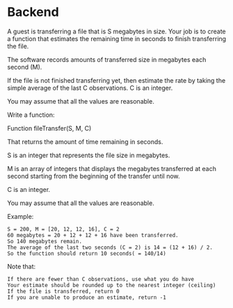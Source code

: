 # Backend

A guest is transferring a file that is S megabytes in size. Your job is to create a function that estimates the remaining time in seconds to finish transferring the file.

The software records amounts of transferred size in megabytes each second (M).

If the file is not finished transferring yet, then estimate the rate by taking the simple average of the last C observations. C is an integer.

You may assume that all the values are reasonable.


Write a function:

Function fileTransfer(S, M, C)

That returns the amount of time remaining in seconds.

S is an integer that represents the file size in megabytes.

M is an array of integers that displays the megabytes transferred at each second starting from the beginning of the transfer until now.

C is an integer.

You may assume that all the values are reasonable.




Example:

    S = 200, M = [20, 12, 12, 16], C = 2
    60 megabytes = 20 + 12 + 12 + 16 have been transferred.
    So 140 megabytes remain.
    The average of the last two seconds (C = 2) is 14 = (12 + 16) / 2.
    So the function should return 10 seconds( = 140/14)


Note that:

    If there are fewer than C observations, use what you do have
    Your estimate should be rounded up to the nearest integer (ceiling)
    If the file is transferred, return 0
    If you are unable to produce an estimate, return -1
